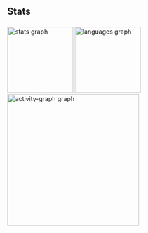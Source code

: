 <h2 align="left">Stats</h2>

###

<div align="left">
  <img src="https://github-readme-stats.vercel.app/api?username=AllanLira93&hide_title=false&hide_rank=false&show_icons=true&include_all_commits=true&count_private=true&disable_animations=false&theme=tokyonight&locale=en&hide_border=false&order=1" height="150" alt="stats graph"  />
  <img src="https://github-readme-stats.vercel.app/api/top-langs?username=AllanLira93&locale=en&hide_title=false&layout=compact&card_width=320&langs_count=5&theme=tokyonight&hide_border=false&order=2" height="150" alt="languages graph"  />
  <img src="https://github-readme-activity-graph.vercel.app/graph?username=AllanLira93&radius=16&theme=tokyo-night&area=true&order=5" height="300" alt="activity-graph graph"  />
</div>

###
